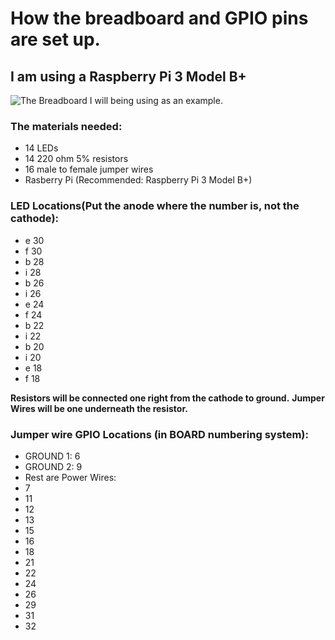 # How the breadboard and GPIO pins are set up.
## I am using a Raspberry Pi 3 Model B+
![The Breadboard I will being using as an example.](https://www.google.com/url?sa=i&source=images&cd=&ved=2ahUKEwjBwruziLPjAhUYoZ4KHXvPAOMQjRx6BAgBEAU&url=https%3A%2F%2Fwww.amazon.com%2FBB400-Solderless-Plug-BreadBoard-tie-points%2Fdp%2FB0040Z1ERO&psig=AOvVaw3gBsnIywCaxnGCU9otZBE-&ust=1563147506071953)
### The materials needed:
* 14 LEDs
* 14 220 ohm 5% resistors 
* 16 male to female jumper wires 
* Rasberry Pi (Recommended: Raspberry Pi 3 Model B+)

### LED Locations(Put the anode where the number is, not the cathode):
* e 30
* f 30
* b 28 
* i 28
* b 26
* i 26
* e 24
* f 24
* b 22
* i 22
* b 20 
* i 20
* e 18
* f 18

**Resistors will be connected one right from the cathode to ground.**
**Jumper Wires will be one underneath the resistor.**

### Jumper wire GPIO Locations (in BOARD numbering system):
* GROUND 1: 6
* GROUND 2: 9 
* Rest are Power Wires:
* 7
* 11
* 12
* 13
* 15
* 16
* 18 
* 21
* 22 
* 24
* 26 
* 29 
* 31 
* 32


